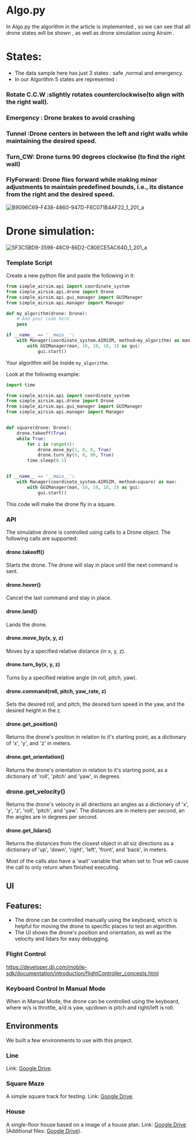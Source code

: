 
# Algo.py

In Algo.py  the algorithm in the article is implemented , so we can see that all drone states will be shown ,
as well as drone simulation using Airsim .



# States:
 - The data sample here has just 3 states : safe ,normal and emergency.
 - In our Algorithm 5  states are represented : 

 ###  Rotate C.C.W :slightly rotates counterclockwise(to align with the right wall).
        
 ### Emergency : Drone brakes to avoid crashing
       
 ### Tunnel :Drone centers in between the left and right walls while maintaining the  desired speed.
       
 ### Turn_CW: Drone turns 90 degrees clockwise (to find the right wall)
     
 ### FlyForward: Drone flies forward while making minor adjustments to maintain predefined bounds, i.e., its distance from the right and the desired speed.
 
 ![B9096C69-F438-4860-947D-F6C071B4AF22_1_201_a](https://user-images.githubusercontent.com/74476764/209483458-c943efac-fafe-401b-b35d-db35773074a0.jpeg)

 
 
 
 
 
 
# Drone simulation:

![5F3C5BD9-3598-48C9-86D2-C80ECE5AC64D_1_201_a](https://user-images.githubusercontent.com/74476764/209483451-c06b84b3-2b13-4583-8f8c-6cc5e720d19c.jpeg)

       
       

### Template Script
Create a new python file and paste the following in it:
```python
from simple_airsim.api import coordinate_system
from simple_airsim.api.drone import Drone
from simple_airsim.api.gui_manager import GUIManager
from simple_airsim.api.manager import Manager

def my_algorithm(drone: Drone):
    # Add your code here
    pass

if __name__ == '__main__':
    with Manager(coordinate_system.AIRSIM, method=my_algorithm) as man:
        with GUIManager(man, 10, 10, 10, 3) as gui:
            gui.start()
```
Your algorithm will be inside `my_algorithm`.

Look at the following example:
```python
import time

from simple_airsim.api import coordinate_system
from simple_airsim.api.drone import Drone
from simple_airsim.api.gui_manager import GUIManager
from simple_airsim.api.manager import Manager


def square(drone: Drone):
    drone.takeoff(True)
    while True:
        for i in range(4):
            drone.move_by(1, 0, 0, True)
            drone.turn_by(0, 0, 90, True)
        time.sleep(0.1)


if __name__ == '__main__':
    with Manager(coordinate_system.AIRSIM, method=square) as man:
        with GUIManager(man, 10, 10, 10, 3) as gui:
            gui.start()
```
This code will make the drone fly in a square.

### API
The simulative drone is controlled using calls to a Drone object.
The following calls are supported:

#### drone.takeoff()
Starts the drone. The drone will stay in place until the next command is sent.
#### drone.hover()
Cancel the last command and stay in place.
#### drone.land()
Lands the drone.

#### drone.move_by(x, y, z)
Moves by a specified relative distance (in x, y, z).
#### drone.turn_by(x, y, z)
Turns by a specified relative angle (in roll, pitch, yaw).

#### drone.command(roll, pitch, yaw_rate, z)
Sets the desired roll, and pitch, the desired turn speed in the yaw, and the desired height in the z.

#### drone.get_position()
Returns the drone's position in relation to it's starting point, as a dictionary of 'x', 'y', and 'z' in meters.
#### drone.get_orientation()
Returns the drone's orientation in relation to it's starting point, as a dictionary of 'roll', 'pitch' and 'yaw', in degrees.
### drone.get_velocity()
Returns the drone's velocity in all directions an angles as a dictionary of 'x', 'y', 'z', 'roll', 'pitch', and 'yaw'.
The distances are in meters per second, an the angles are in degrees per second.
#### drone.get_lidars()
Returns the distances from the closest object in all siz directions as a dictionary of 'up', 'down', 'right', 'left',
'front', and 'back', in meters.


Most of the calls also have a 'wait' variable that when set to True will cause the call to only return when finished executing.

## UI

 Features:
 -
 - The drone can be controlled manually using the keyboard, which is helpful for moving the drone to specific places to test an algorithm.
 - The UI shows the drone's position and orientation, as well as the velocity and lidars for easy debugging.
 
 ### Flight Control
 https://developer.dji.com/mobile-sdk/documentation/introduction/flightController_concepts.html
 
 
### Keyboard Control In Manual Mode
When in Manual Mode, the drone can be controlled using the keyboard, where w/s is throttle, a/d is yaw, up/down is pitch and right/left is roll.

## Environments
We built a few environments to use with this project.

### Line
Link: [Google Drive](https://drive.google.com/file/d/13tKpQrCp1C_KVA_MBFir8fTUaLUs2mBy/view?usp=sharing).

### Square Maze
A simple square track for testing. Link: [Google Drive](https://drive.google.com/file/d/1GSrkXP904t9fP9e7vn6H4vraATs5MePH/view?usp=sharing).

### House
A single-floor house based on a image of a house plan. Link: [Google Drive](https://drive.google.com/file/d/10Nqdo9WjlPTiH_wc9YrR3eiLKGZ-pQdP/view?usp=sharing)
(Additional files: [Google Drive](https://drive.google.com/drive/folders/1m6iZjXdWv4bktlqauYL2k9xcMQaI-Goh?usp=sharing)).


